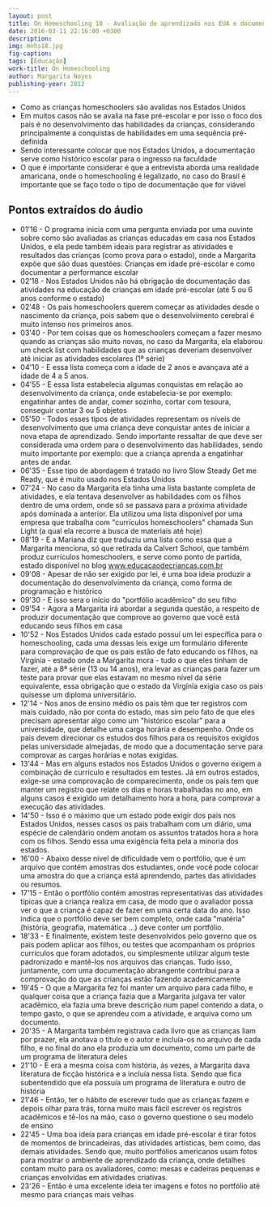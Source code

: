 ```yaml
---
layout: post
title: On Homeschooling 18 - Avaliação de aprendizado nos EUA e documentação das atividades
date: 2016-03-11 22:16:00 +0300
description: 
img: mnhs18.jpg
fig-caption: 
tags: [Educação]
work-title: On Homeschooling
author: Margarita Noyes
publishing-year: 2012
---
```


* Como as crianças homeschoolers são avalidas nos Estados Unidos
* Em muitos casos não se avalia na fase pré-escolar e por isso o foco dos pais é no desenvolvimento das habilidades da crianças, considerando principalmente a conquistas de habilidades em uma sequência pré-definida
* Sendo interessante colocar que nos Estados Unidos, a documentação serve como histórico escolar para o ingresso na faculdade
* O que é importante considerar é que a entrevista aborda uma realidade amaricana, onde o homeschooling é legalizado, no caso do Brasil é importante que se faço todo o tipo de documentação que for viável

## Pontos extraídos do áudio

* 01'16 - O programa inicia com uma pergunta enviada por uma ouvinte sobre como são avaliadas as crianças educadas em casa nos Estados Unidos, e ela pede também ideais para registrar as atividades e resultados das crianças (como prova para o estado), onde a Margarita expõe que são duas questões: Crianças em idade pré-escolar e como documentar a performance escolar
* 02'18 - Nos Estados Unidos não há obrigação de documentação das atividades na educação de crianças em idade pré-escolar (até 5 ou 6 anos conforme o estado)
* 02'48 - Os pais homeschoolers querem começar as atividades desde o nascimento da criança, pois sabem que o desenvolvimento cerebral é muito intenso nos primeiros anos. 
* 03'40 - Por tem coisas que os homeschoolers começam a fazer mesmo quando as crianças são muito novas, no caso da Margarita, ela elaborou um check list com habilidades que as crianças deveriam desenvolver até iniciar as atividades escolares (1ª série)
* 04'10 - E essa lista começa com a idade de 2 anos e avançava até a idade de 4 a 5 anos. 
* 04'55 - E essa lista estabelecia algumas conquistas em relação ao desenvolvimento da criança, onde estabelecia-se por exemplo: engatinhar antes de andar, comer sozinho, cortar com tesoura, conseguir contar 3 ou 5 objetos
* 05'50 - Todos esses tipos de atividades representam os níveis de desenvolvimento que uma criança deve conquistar antes de iniciar a nova etapa de aprendizado. Sendo importante ressaltar de que deve ser considerada uma ordem para o desenvolvimento das habilidades, sendo muito importante por exemplo: que a criança aprenda a engatinhar antes de andar. 
* 06'35 - Esse tipo de abordagem é tratado no livro Slow Steady Get me Ready, que é muito usado nos Estados Unidos
* 07'24 - No caso da Margarita ela tinha uma lista bastante completa de atividades, e ela tentava desenvolver as habilidades com os filhos dentro de uma ordem, onde só se passava para a próxima atividade após dominada a anterior. Ela utilizou uma lista disponível por uma empresa que trabalha com "currículos homeschoolers" chamada Sun Light  (a qual ela recorre a busca de materiais até hoje)
* 08'19 -  E a Mariana diz que traduziu uma lista como essa que a Margarita menciona, só que retirada da Calvert School, que também produz currículos homeschoolers, e serve como ponto de partida, estado disponível no blog www.educacaodecriancas.com.br
* 09'08 - Apesar de não ser exigido por lei, é uma boa ideia produzir a documentação do desenvolvimento da criança, como forma de programação e histórico
* 09'30 - E isso sera o início do "portfólio acadêmico" do seu filho
* 09'54 - Agora a Margarita irá abordar a segunda questão, a respeito de produzir documentação que comprove ao governo que você está educando seus filhos em casa
* 10'52 - Nos Estados Unidos cada estado possui um lei específica para o homeschooling, cada uma dessas leis exige um formulário diferente para comprovação de que os pais estão de fato educando os filhos, na Virgínia -  estado onde a Margarita mora - tudo o que eles tinham de fazer, até a 8ª série (13 ou 14 anos), era levar as crianças para fazer um teste para provar que elas estavam no mesmo nível da série equivalente, essa obrigação que o estado da Virgínia exigia caso os pais quisesse um diploma universitário.
* 12'14 - Nos anos de ensino médio os pais têm que ter registros com mais cuidado, não por conta do estado, mas sim pelo fato de que eles precisam apresentar algo como um "histórico escolar" para a universidade, que detalhe uma carga horária e desempenho. Onde os pais devem direcionar os estudos dos filhos para os requisitos exigidos pelas universidade almejadas, de modo que a documentação serve para comprovar as cargas horárias e notas exigidas. 
* 13'44 - Mas em alguns estados nos Estados Unidos o governo exigem a combinação de currículo e resultados em testes. Já em outros estados, exige-se uma comprovação de comparecimento, onde os pais tem que manter um registro que relate os dias e horas trabalhadas no ano, em alguns casos é exigido um detalhamento hora a hora, para comprovar a execução das atividades.
* 14'50 - Isso é o máximo que um estado pode exigir dos pais nos Estados Unidos, nesses casos os pais trabalham com um diário, uma espécie de calendário ondem anotam os assuntos tratados hora a hora com os filhos. Sendo essa uma exigência feita pela a minoria dos estados.
* 16'00 - Abaixo desse nível de dificuldade vem o portfólio, que é um arquivo que contém amostras dos estudantes, onde você pode colocar uma amostra do que a criança está aprendendo, partes das atividades ou resumos.
* 17'15 - Então o portfólio contém amostras representativas das atividades típicas que a criança realiza em casa, de modo que o avaliador possa ver o que a criança é capaz de fazer em uma certa data do ano. Isso indica que o portfólio deve ser bem completo, onde cada "matéria" (história, geografia, matemática ...) deve conter um portfólio. 
* 18'33 - E finalmente, existem teste desenvolvidos pelo governo que os pais podem aplicar aos filhos, ou testes que acompanham os próprios currículos que foram adotados, ou simplesmente utilizar algum teste padronizado e mantê-los nos arquivos das crianças. Tudo isso, juntamente, com uma documentação abrangente contribui para a comprovação do que as crianças estão fazendo academicamente
* 19'45 - O que a Margarita fez foi manter um arquivo para cada filho, e qualquer coisa que a criança fazia que a Margarita julgava ter valor acadêmico, ela fazia uma breve descrição num papel contendo a data, o tempo gasto, o que se aprendeu com a atividade, e arquiva como um documento.
* 20'35 - A Margarita também registrava cada livro que as crianças liam por prazer, ela anotava o título e o autor e incluía-os no arquivo de cada filho, e no final do ano ela produzia um documento, como um parte de um programa de literatura deles
* 21'10 - E era a mesma coisa com história, às vezes, a Margarita dava literatura de ficção histórica e a incluía nessa lista. Sendo que fica subentendido que ela possuía um programa de literatura e outro de história
* 21'46 - Então, ter o hábito de escrever tudo que as crianças fazem e depois olhar para trás, torna muito mais fácil escrever os registros acadêmicos e tê-los na mão, caso o governo questione o seu modelo de ensino
* 22'45 - Uma boa ideia para crianças em idade pré-escolar é tirar fotos de momentos de brincadeiras, das atividades artísticas, bem como, das demais atividades. Sendo que, muito portfólios americanos usam fotos para mostrar o ambiente de aprendizado da criança, onde detalhes contam muito para os avaliadores, como: mesas e cadeiras pequenas e crianças envolvidas em atividades criativas.
* 23'26 - Então é uma excelente ideia ter imagens e fotos no portfólio até mesmo para crianças mais velhas
